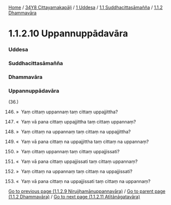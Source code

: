 
[Home](/) / [34Y8 Cittayamakapāḷi](/tipitaka/34Y8.md) / [1 Uddesa](/tipitaka/34Y8/1.md) / [1.1 Suddhacittasāmañña](/tipitaka/34Y8/1/1.1.md) / [1.1.2 Dhammavāra](/tipitaka/34Y8/1/1.1/1.1.2.md)

# 1.1.2.10 Uppannuppādavāra

### Uddesa

### Suddhacittasāmañña

### Dhammavāra

### Uppannuppādavāra

(36.)

146. »  Yaṃ cittaṃ uppannaṃ taṃ cittaṃ uppajjittha?

147. «  Yaṃ vā pana cittaṃ uppajjittha taṃ cittaṃ uppannaṃ?

148. »  Yaṃ cittaṃ na uppannaṃ taṃ cittaṃ na uppajjittha?

149. «  Yaṃ vā pana cittaṃ na uppajjittha taṃ cittaṃ na uppannaṃ?

150. »  Yaṃ cittaṃ uppannaṃ taṃ cittaṃ uppajjissati?

151. «  Yaṃ vā pana cittaṃ uppajjissati taṃ cittaṃ uppannaṃ?

152. »  Yaṃ cittaṃ na uppannaṃ taṃ cittaṃ na uppajjissati?

153. «  Yaṃ vā pana cittaṃ na uppajjissati taṃ cittaṃ na uppannaṃ?

[Go to previous page (1.1.2.9 Nirujjhamānuppannavāra)](/tipitaka/34Y8/1/1.1/1.1.2/1.1.2.9.md) / [Go to parent page (1.1.2 Dhammavāra)](/tipitaka/34Y8/1/1.1/1.1.2.md) / [Go to next page (1.1.2.11 Atītānāgatavāra)](/tipitaka/34Y8/1/1.1/1.1.2/1.1.2.11.md)


